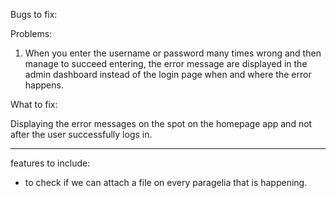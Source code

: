 Bugs to fix:

Problems:

1. When you enter the username or password many times wrong and then manage to succeed entering, the error message are displayed in the admin dashboard instead of the login page when and where the error happens. 

What to fix:

Displaying the error messages on the spot on the homepage app and not after the user successfully logs in.



---

features to include:

- to check if we can attach a file on every paragelia that is happening.